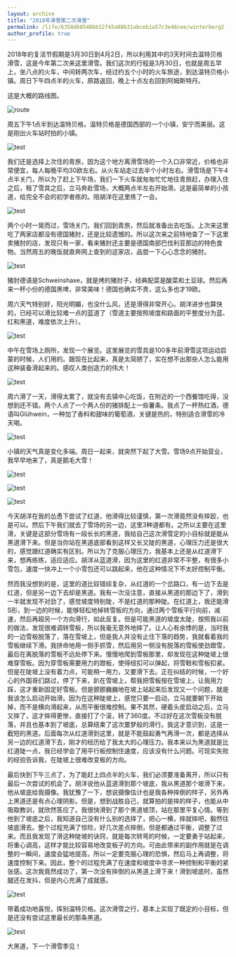 ```yaml
---
layout: archive
title: "2018年滑雪第二次滑雪"
permalink: /life/6358d68546bb12f45a08b31abceb1a57c3e46cee/winterberg2
author_profile: true
---
```


2018年的复活节假期是3月30日到4月2日，所以利用其中的3天时间去温特贝格滑雪，这是今年第二次来这里滑雪。我们这次的行程是3月30日，也就是周五早上，坐八点的火车，中间转两次车，经过约五个小时的火车旅途，到达温特贝格小镇。周日下午四点半的火车，原路返回，晚上十点左右回到阿姆斯特丹。

这是大概的路线图。

![route](/images/lifeBlog/2018winterberg2/route.png)

周五下午1点半到达温特贝格。温特贝格是德国西部的一个小镇，安宁而美丽。这是刚出火车站时拍的小镇。

![test](/images/lifeBlog/2018winterberg2/1.jpeg)

我们还是选择上次住的青旅，因为这个地方离滑雪场的一个入口非常近，价格也非常便宜，每人每晚平均30欧左右。从火车站走过去半个小时左右。滑雪场是下午4点半关门，所以为了赶上下午场，我们一下火车就匆匆忙忙地往青旅赶，办理入住之后，租了雪具之后，立马奔赴雪场，大概两点半左右开始滑。这是最简单的小孩道，给完全不会的初学者练的。陪胡洋在这里练了一会。

![test](/images/lifeBlog/2018winterberg2/2.jpeg)

两个小时一晃而过，雪场关门，我们回到青旅，然后就准备出去吃饭。上次来这里吃了两家店都没有德国猪肘，还是比较遗憾的。所以这次来之前特地查了一下这里卖猪肘的店，发现只有一家，看来猪肘还主要是德国南部巴伐利亚那边的特色食物。当然周五的晚饭就直奔网上查到的这家店，品尝一下心心念念的猪肘。

![test](/images/lifeBlog/2018winterberg2/Schweinshaxe.jpeg)

猪肘德语是Schweinshaxe，就是烤的猪肘子，经典配菜是酸菜和土豆球。然后再来一杯小份的德国黑啤，非常美味！德国也确实不贵，这么多也才19欧。

周六天气特别好，阳光明媚，也没什么风，还是滑得非常开心。胡洋进步也算快的，已经可以滑比较难一点的蓝道了（雪道主要按照坡度和路面的平整度分为蓝、红和黑道，难度依次上升）。

![test](/images/lifeBlog/2018winterberg2/yh.gif)

中午在雪场上厕所，发现一个展览。这里展览的雪具是100多年前滑雪这项运动启蒙的时候，人们用的。跟现在比起来，真是太简陋了，实在想不出那些人怎么能用这种装备滑起来的。感叹人类创造力的伟大！

![test](/images/lifeBlog/2018winterberg2/4.jpeg)

周六滑了一天，滑得太累了，就没有去镇中心吃饭，在附近的一个西餐馆吃得，没想到还不错。两个人点了一个两人份的猪排配上一些薯条。我点了一杯热红酒，德语叫Glühwein，一种加了香料和甜味的葡萄酒，关键是热的，特别适合滑雪的冷天喝。

![test](/images/lifeBlog/2018winterberg2/3.jpeg)

小镇的天气真是变化多端。周日一起来，就突然下起了大雪。雪场9点开始营业，我早早地来了，真是鹅毛大雪！

![test](/images/lifeBlog/2018winterberg2/7.jpeg)

![test](/images/lifeBlog/2018winterberg2/5.jpeg)

![test](/images/lifeBlog/2018winterberg2/6.jpeg)

今天胡洋在我的怂恿下尝试了红道，他滑得比较谨慎，第一次滑竟然没有摔跤，也是可以。然后下午我们就去了雪场的另一边，这里3种道都有。之所以主要在这里滑，关键是这部分雪场有一段长长的黑道，我给自己这次滑雪定的小目标就是能从黑道滑下来。但是当你站在黑道底部看到这样又长又陡的黑道，心理压力还是很大的，感觉跟红道确实有区别。所以为了克服心理压力，我基本上还是从红道滑下来，想再练练，适应适应。胡洋从蓝道滑，因为这里的红道非常不平整，有很多小雪包，速度一快冲上一个小雪包还可以跳起来，他在这种情况下不太好控制平衡。

然而我没想到的是，这里的道比较错综复杂，从红道的一个岔路口，有一边下去是红道，但是另一边下去却是黑道。我有一次没注意，直接从黑道的那边下了，滑到一半就发现不对劲了，感觉坡度特别陡，不是红道的那种陡。在红道上，我还能滑S形，到一边的时候，能够轻松地掉转雪板的方向，通过两个雪板平行向前，减速，然后再超另一个方向滑行，如此反复。但是可能黑道的坡度太陡，按照我以前的做法，发现很难调转雪板，所以我毫无意外地摔了。让人心有余悸的是，当时我的一边雪板脱落了，落在雪坡上，但是我人并没有止住下落的趋势，我就看着我的雪板继续下滑。我拼命地用一侧手抓雪，然后用另一侧没有脱落的雪板使劲蹬雪，最后在离脱落的雪板不远处停下来。慢慢地爬到雪板那里，却发现在这种陡坡上很难穿雪板。因为穿雪板需要用力的蹬板，使得纽扣可以弹起，将雪鞋和雪板扣紧。但是在陡坡上没有着力点，可能稍一用力，又要滑下去。正在纠结的时候，一个好心的外国哥们路过，停了下来，趴在雪坡上，帮我把雪板按在雪坡上，让我用力踩，这才重新固定好雪板。但是颤颤巍巍地在坡上站起来后发现又一个问题，就是我该怎么启动开始滑。因为在这种陡坡上，感觉只要一启动，立马就要朝下开始掉，而不是横向滑起来，从而平衡很难控制。果不其然，硬着头皮启动之后，立马又摔了，这才摔得更惨，直接打了个滚，转了360度。不过好在这次雪板没有脱落，并且也基本到了坡底，总算结束了这次噩梦般的滑行。我这才意识到，这是一截短的黑道。后面每次从红道滑到这里，就是不能鼓起勇气再滑一次，都是选择从另一边的红道滑下去，刚才的经历给了我太大的心理压力。我本来以为黑道就是比红道陡一点，我已经学会了用平行板控制住速度，应该没有什么问题。可现实失败的经验告诉我，在陡坡上很难改变板的方向。

最后快到下午三点了，为了能赶上四点半的火车，我们必须要准备离开，所以只有最后一次尝试的机会了。胡洋说他从蓝道滑到那个坡底，我从黑道那个坡滑下来，他从坡底给我摄像。我犹豫了一下，想说摄像估计也是我各种摔倒的样子，另外再上黑道还是有点心理阴影。但是，想到战胜自己，就算拍的是摔的样子，也能从中吸取教训，就欣然答应了。我很快滑到了那个黑道坡顶，站在那里平复心情。等到他到了坡底之后，我知道自己没有什么别的选择了，把心一横，摔就摔吧，毅然往坡底滑去。整个过程充满了惊险，好几次差点摔倒，但是都通过平衡，调整了过来。而且我发现了滑这种陡坡的诀窍，就是每次转弯的时候，一定要勇于站起来，将重心调高，这样才能比较容易地改变板子的方向。可由此带来的副作用就是在调整的一瞬间，速度会猛地提高，所以一定要克服心理的恐惧，然后马上再调整，将速度控制下来。因此，整个的过程充满了在速度和坡度中寻求一种控制和平衡的紧张感。这次我竟然成功了，第一次没有摔倒的从黑道上滑下来！滑到坡底时，虽然腿还在发抖，但是内心充满了成就感。

![test](/images/lifeBlog/2018winterberg2/blackTrack.gif)

带着成功地喜悦，挥别温特贝格。这次滑雪之行，基本上实现了既定的小目标，但是还没有尝试这里最长的那条黑道。

![test](/images/lifeBlog/2018winterberg2/8.jpeg)


大黑道，下一个滑雪季见！
